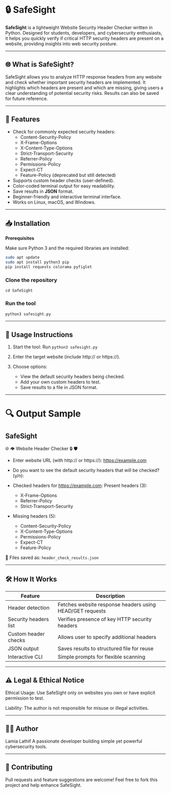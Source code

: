 # 🔒 SafeSight  
**SafeSight** is a lightweight Website Security Header Checker written in Python. Designed for students, developers, and cybersecurity enthusiasts, it helps you quickly verify if critical HTTP security headers are present on a website, providing insights into web security posture.  

---

## 🌐 What is SafeSight?  

SafeSight allows you to analyze HTTP response headers from any website and check whether important security headers are implemented. It highlights which headers are present and which are missing, giving users a clear understanding of potential security risks. Results can also be saved for future reference.  

---

## 🚀 Features  
- Check for commonly expected security headers:  
  - Content-Security-Policy  
  - X-Frame-Options  
  - X-Content-Type-Options  
  - Strict-Transport-Security  
  - Referrer-Policy  
  - Permissions-Policy  
  - Expect-CT  
  - Feature-Policy (deprecated but still detected)  
- Supports custom header checks (user-defined).  
- Color-coded terminal output for easy readability.  
- Save results in **JSON** format.  
- Beginner-friendly and interactive terminal interface.  
- Works on Linux, macOS, and Windows.  

---

## 📥 Installation  

**Prerequisites**  

Make sure Python 3 and the required libraries are installed:  

```bash
sudo apt update
sudo apt install python3 pip
pip install requests colorama pyfiglet
```
### Clone the repository
```git clone https://github.com/FathimaLamia/SafeSight.git
cd SafeSight
```

### Run the tool
```python 
python3 safesight.py
```
---

## 📝 Usage Instructions

1. Start the tool:
   Run `python3 safesight.py`
   
3. Enter the target website (include http:// or https://).
   
4. Choose options:
   - View the default security headers being checked.
   - Add your own custom headers to test.
   - Save results to a file in JSON format.

---

# 🔍 Output Sample

## SafeSight

 🌐 👁  Website Header Checker  🔒 🛡

- Enter website URL (with http:// or https://): https://example.com

- Do you want to see the default security headers that will be checked? (y/n):

- Checked headers for https://example.com:
    Present headers (3):
     - X-Frame-Options
     - Referrer-Policy
     - Strict-Transport-Security

- Missing headers (5):
   - Content-Security-Policy
   - X-Content-Type-Options
   - Permissions-Policy
   - Expect-CT
   - Feature-Policy

📁 Files saved as:
`header_check_results.json`

---

## 🛠️ How It Works
| Feature               | Description                                              |
| --------------------- | -------------------------------------------------------- |
| Header detection      | Fetches website response headers using HEAD/GET requests |
| Security headers list | Verifies presence of key HTTP security headers           |
| Custom header checks  | Allows user to specify additional headers                |
| JSON output           | Saves results to structured file for reuse               |
| Interactive CLI       | Simple prompts for flexible scanning                     |

---

## ⚠️ Legal & Ethical Notice

Ethical Usage: Use SafeSight only on websites you own or have explicit permission to test.

Liability: The author is not responsible for misuse or illegal activities.

---

## 🧑‍💻 Author
Lamia Lathif
A passionate developer building simple yet powerful cybersecurity tools.

---

## 🤝 Contributing

Pull requests and feature suggestions are welcome! Feel free to fork this project and help enhance SafeSight.
